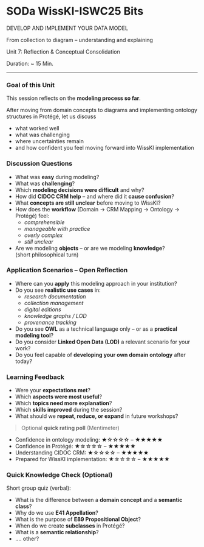 <!--
*titel:
*author:in/urheber:in: 
orcid: 
email: SODa@sammlungen.io
*lizenz: cc by
lizenzlink: https://creativecommons.org/
*persistenter OER link: 
language: 
version:  v1
beschreibung: 
format: SODa WissKI How-to-Tutorial
modultitel: 
modul: Unit 1
einheitstitel: Welcome and warm-up 
eiheit: Einheit 1
lernziel: 

baustein:
zielgruppe: https://zenodo.org/records/15574575
gestaltungsprinzip: 
keywords: ???
erstellungsdatum: 

technische metadaten:
medientyp: text
dateiformat: .md
dauer: 
größe:
software: Web

icon: https://github.com/chastik/Beratung_Dateityp_Bild/refs/heads/main/resources/SODa-Logo_full.svg

link: https://raw.githubusercontent.com/chastik/WissKI/refs/heads/main/soda.css

-->

# SODa WissKI-ISWC25 Bits

DEVELOP AND IMPLEMENT YOUR DATA MODEL  

From collection to diagram – understanding and explaining  

Unit 7: Reflection & Conceptual Consolidation  

Duration: ~ 15 Min.

---

### Goal of this Unit

This session reflects on the **modeling process so far**.

After moving from domain concepts to diagrams and implementing ontology structures in Protégé, let us discuss

* what worked well
* what was challenging
* where uncertainties remain
* and how confident you feel moving forward into WissKI implementation

### Discussion Questions

* What was **easy** during modeling?
* What was **challenging**?
* Which **modeling decisions were difficult** and why?
* How did **CIDOC CRM help** – and where did it **cause confusion**?
* What **concepts are still unclear** before moving to WissKI?
* How does the **workflow** (Domain → CRM Mapping → Ontology → Protégé) feel:
  * *comprehensible*  
  * *manageable with practice*  
  * *overly complex*  
  * *still unclear*
* Are we modeling **objects** – or are we modeling **knowledge**?  
  (short philosophical turn)

### Application Scenarios – Open Reflection

* Where can you **apply** this modeling approach in your institution?
* Do you see **realistic use cases** in:
  * *research documentation*
  * *collection management*
  * *digital editions*
  * *knowledge graphs / LOD*
  * *provenance tracking*
* Do you see **OWL** as a technical language only – or as a **practical modeling tool**?
* Do you consider **Linked Open Data (LOD)** a relevant scenario for your work?
* Do you feel capable of **developing your own domain ontology** after today?

### Learning Feedback

* Were your **expectations met**?
* Which **aspects were most useful**?
* Which **topics need more explanation**?
* Which **skills improved** during the session?
* What should we **repeat, reduce, or expand** in future workshops?

> Optional **quick rating poll** (Mentimeter)
* Confidence in ontology modeling: ★☆☆☆☆ – ★★★★★  
* Confidence in Protégé: ★☆☆☆☆ – ★★★★★  
* Understanding CIDOC CRM: ★☆☆☆☆ – ★★★★★  
* Prepared for WissKI implementation: ★☆☆☆☆ – ★★★★★

### Quick Knowledge Check (Optional)

Short group quiz (verbal):
* What is the difference between a **domain concept** and a **semantic class**?
* Why do we use **E41 Appellation**?
* What is the purpose of **E89 Propositional Object**?
* When do we create **subclasses** in Protégé?
* What is a **semantic relationship**?
* .... other?




